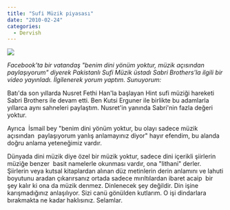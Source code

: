 ```yaml
---
title: "Sufi Müzik piyasası"
date: "2010-02-24"
categories: 
  - Dervish
---
```


_![](../uploads/image/sabribros.jpg)_

_Facebook'ta bir vatandaş "benim dini yönüm yoktur, müzik açısından paylaşıyorum" diyerek Pakistanlı Sufi Müzik üstadı Sabri Brothers'la ilgili bir video yayınladı. İlgilenerek yorum yaptım. Sunuyorum:_  
  
Batı'da son yıllarda Nusret Fethi Han'la başlayan Hint sufi müziği hareketi Sabri Brothers ile devam etti. Ben Kutsi Erguner ile birlikte bu adamlarla yıllarca aynı sahneleri paylaştım. Nusret'in yanında Sabri'nin fazla değeri yoktur.  
  
Ayrıca  İsmail bey "benim dini yönüm yoktur, bu olayı sadece müzik açısından  paylaşıyorum yanlış anlamayınız diyor" hayır efendim, bu alanda doğru anlama yeteneğimiz vardır.  
  
Dünyada dini müzik diye özel bir müzik yoktur, sadece dini içerikli şiirlerin müziğe benzer  basit namelerle okunması vardır, ona "lithani" derler. Şiirlerin veya kutsal kitaplardan alınan düz metinlerin derin anlamını ve lahuti boyutunu aradan çıkarırsanız ortada sadece mırıltılardan ibaret acaip  bir şey kalır ki ona da müzik denmez. Dinlenecek şey değildir. Din işine karışmadığınız anlaşılıyor. Sizi canü gönülden kutlarım. O işi dindarlara bırakmakta ne kadar haklısınız. Selamlar.
